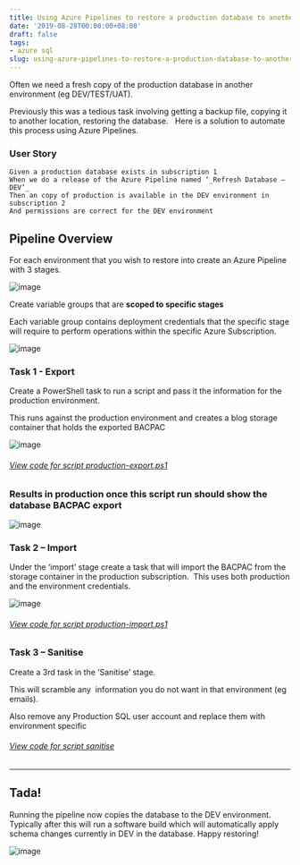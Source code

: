 ```yaml
---
title: Using Azure Pipelines to restore a production database to another environment
date: '2019-08-28T00:00:00+08:00'
draft: false
tags:
- azure sql
slug: using-azure-pipelines-to-restore-a-production-database-to-another-environment
---
```


Often we need a fresh copy of the production database in another environment (eg DEV/TEST/UAT). 

Previously this was a tedious task involving getting a backup file, copying it to another location, restoring the database.   Here is a solution to automate this process using Azure Pipelines.

### User Story

    Given a production database exists in subscription 1  
    When we do a release of the Azure Pipeline named ‘_Refresh Database – DEV’_  
    Then an copy of production is available in the DEV environment in subscription 2  
    And permissions are correct for the DEV environment

## Pipeline Overview

For each environment that you wish to restore into create an Azure Pipeline with 3 stages.

![image](https://user-images.githubusercontent.com/662868/120557358-5c3e6780-c430-11eb-981e-62d5bb843cbf.png)

Create variable groups that are **scoped to specific stages**

Each variable group contains deployment credentials that the specific stage will require to perform operations within the specific Azure Subscription.

![image](https://user-images.githubusercontent.com/662868/120557271-3fa22f80-c430-11eb-906c-2475ac31de34.png)


### Task 1 - Export

Create a PowerShell task to run a script and pass it the information for the production environment.

This runs against the production environment and creates a blog storage container that holds the exported BACPAC

![image](https://user-images.githubusercontent.com/662868/120557372-62ccdf00-c430-11eb-8ab3-8ee0d5566c69.png)

###### [View code for script production-export.ps1](https://gist.github.com/chrismckelt/cc3c2ea53d8500b7c02e3da43513cbae)

<script src="https://gist.github.com/chrismckelt/cc3c2ea53d8500b7c02e3da43513cbae.js"></script>

### Results in production once this script run should show the database BACPAC export

![image](https://user-images.githubusercontent.com/662868/120558018-67de5e00-c431-11eb-8368-fcd759e10a99.png)

### Task 2 – Import

Under the ‘import’ stage create a task that will import the BACPAC from the storage container in the production subscription.  This uses both production and the environment credentials.

![image](https://user-images.githubusercontent.com/662868/120557389-695b5680-c430-11eb-9c55-6f074e5a42d8.png)

###### [View code for script production-import.ps1](https://gist.github.com/chrismckelt/629f992935f9a6aa6701e2c69ae49358)


<script src="https://gist.github.com/chrismckelt/629f992935f9a6aa6701e2c69ae49358.js"></script>

### Task 3 – Sanitise

Create a 3rd task in the ‘Sanitise’ stage. 

This will scramble any  information you do not want in that environment (eg emails).

Also remove any Production SQL user account and replace them with environment specific

###### [View code for script sanitise](https://gist.github.com/chrismckelt/f1dcefb52db6e79b8e5514853067e774)

<script src="https://gist.github.com/chrismckelt/f1dcefb52db6e79b8e5514853067e774.js"></script>

* * *

## Tada!

Running the pipeline now copies the database to the DEV environment. Typically after this will run a software build which will automatically apply schema changes currently in DEV in the database. Happy restoring!

![image](https://user-images.githubusercontent.com/662868/120557416-76784580-c430-11eb-87af-44da7c102fd1.png)
